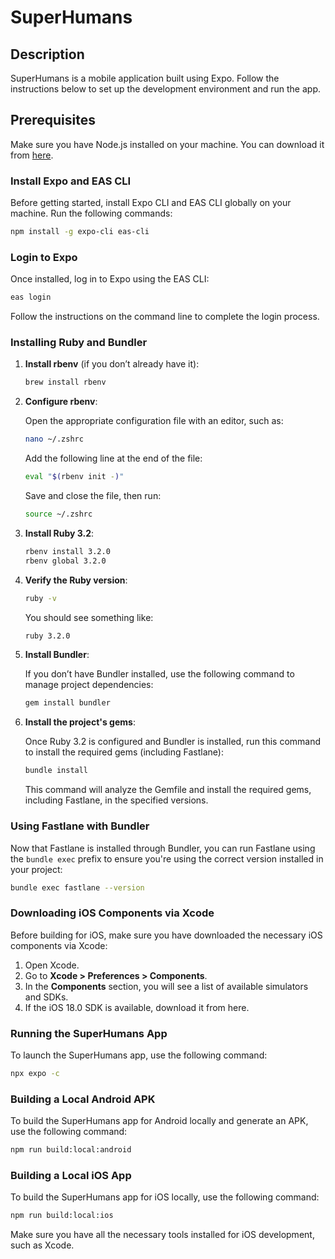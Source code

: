 # SuperHumans

## Description

SuperHumans is a mobile application built using Expo. Follow the instructions below to set up the development environment and run the app.

## Prerequisites

Make sure you have Node.js installed on your machine. You can download it from [here](https://nodejs.org/).

### Install Expo and EAS CLI

Before getting started, install Expo CLI and EAS CLI globally on your machine. Run the following commands:

```bash
npm install -g expo-cli eas-cli
```

### Login to Expo

Once installed, log in to Expo using the EAS CLI:

```bash
eas login
```

Follow the instructions on the command line to complete the login process.

### Installing Ruby and Bundler

1. **Install rbenv** (if you don’t already have it):

   ```bash
   brew install rbenv
   ```

2. **Configure rbenv**:

   Open the appropriate configuration file with an editor, such as:

   ```bash
   nano ~/.zshrc
   ```

   Add the following line at the end of the file:

   ```bash
   eval "$(rbenv init -)"
   ```

   Save and close the file, then run:

   ```bash
   source ~/.zshrc
   ```

3. **Install Ruby 3.2**:

   ```bash
   rbenv install 3.2.0
   rbenv global 3.2.0
   ```

4. **Verify the Ruby version**:

   ```bash
   ruby -v
   ```

   You should see something like:

   ```bash
   ruby 3.2.0
   ```

5. **Install Bundler**:

   If you don’t have Bundler installed, use the following command to manage project dependencies:

   ```bash
   gem install bundler
   ```

6. **Install the project's gems**:

   Once Ruby 3.2 is configured and Bundler is installed, run this command to install the required gems (including Fastlane):

   ```bash
   bundle install
   ```

   This command will analyze the Gemfile and install the required gems, including Fastlane, in the specified versions.

### Using Fastlane with Bundler

Now that Fastlane is installed through Bundler, you can run Fastlane using the `bundle exec` prefix to ensure you're using the correct version installed in your project:

```bash
bundle exec fastlane --version
```

### Downloading iOS Components via Xcode

Before building for iOS, make sure you have downloaded the necessary iOS components via Xcode:

1. Open Xcode.
2. Go to **Xcode > Preferences > Components**.
3. In the **Components** section, you will see a list of available simulators and SDKs. 
4. If the iOS 18.0 SDK is available, download it from here.

### Running the SuperHumans App

To launch the SuperHumans app, use the following command:

```bash
npx expo -c
```

### Building a Local Android APK

To build the SuperHumans app for Android locally and generate an APK, use the following command:

```bash
npm run build:local:android
```

### Building a Local iOS App

To build the SuperHumans app for iOS locally, use the following command:

```bash
npm run build:local:ios
```

Make sure you have all the necessary tools installed for iOS development, such as Xcode.
